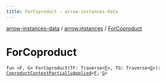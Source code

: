 ```yaml
---
title: ForCoproduct - arrow-instances-data
---
```


[arrow-instances-data](../index.html) / [arrow.instances](index.html) / [ForCoproduct](./-for-coproduct.html)

# ForCoproduct

`fun <F, G> ForCoproduct(TF: Traverse<`[`F`](-for-coproduct.html#F)`>, TG: Traverse<`[`G`](-for-coproduct.html#G)`>): `[`CoproductContextPartiallyApplied`](-coproduct-context-partially-applied/index.html)`<`[`F`](-for-coproduct.html#F)`, `[`G`](-for-coproduct.html#G)`>`
